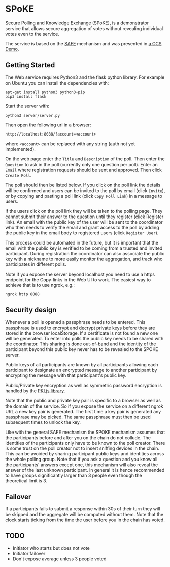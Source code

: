 # SPoKE
Secure Polling and Knowledge Exchange (SPoKE),
is a demonstrator service that allows secure aggregation of
votes without revealing individual votes
even to the service.

The service is based on the [SAFE](https://github.com/cablelabs/safe) mechanism
and was presented in [a CCS Demo](https://dl.acm.org/doi/abs/10.1145/3548606.3563701).

## Getting Started

The Web service requires Python3 and the flask python library.
For example on Ubuntu you can install the dependencies with:
```
apt-get install python3 python3-pip
pip3 install flask
```
Start the server with:
```
python3 server/server.py
```
Then open the following url in a browser:
```
http://localhost:8088/?account=<account>
```
where `<account>` can be replaced with any string (auth not yet implemented).

On the web page enter the `Title` and `Description` of the poll. 
Then enter the `Question` to ask in the poll (currently only one question per poll).
Enter an `Email` where registration requests should be sent and approved. Then
click `Create Poll`. 

The poll should then be listed below. If you click on the poll
link the details will be confirmed and users can be invited to the poll
by email (click `Invite`), or by copying and pasting a poll link (click `Copy Poll Link`) in
a message to users. 

If the users click on the poll link they will be taken to the polling
page. They cannot submit their answer to the question until they register (click Register link).
An email with the public key of the user will be sent to the coordinator who then needs to
verify the email and grant access to the poll by adding the public key in the email
body to registered users (click `Register User`). 

This process could be automated in the future,
but it is important that the email with the public key is verified to be 
coming from a trusted and invited participant. During registration the coordinator
can also associate the public key with a nickname to more easily monitor the aggregation,
and track who participates in different polls.

Note if you expose the server beyond localhost you need to use a https
endpoint for the Copy-links in the Web UI to work.
The easiest way to achieve that is to use ngrok, e.g.:
```
ngrok http 8088
```

## Security design

Whenever a poll is opened a passphrase needs to be entered.
This passphrase is used to encrypt and decrypt private keys before
they are stored in the browser localStorage.
If a certificate is not found a new one will be generated. To enter
into polls the public key needs to be shared with the coordinator.
This sharing is done out-of-band and the identity of the participant
beyond this public key never has to be revealed to the SPOKE server.

Public keys of all participants are known by all participants allowing
each participant to designate an encrypted message to another participant
by encrypting the message with that participant's public key.

Public/Private key encryption as well as symmetric password encryption
is handled by the [PKI.js library](https://pkijs.org/).

Note that the public and private key pair is specific to a browser
as well as the domain of the service. So if you expose the service on
a different ngrok URL a new key pair is generated. The first time
a key pair is generated any passphrase may be picked. The same
passphrase must then be used subsequent times to unlock the key.

Like with the general SAFE mechanism the SPOKE mechanism
assumes that the participants before and after you on the
chain do not collude. The identities of the participants
only have to be known to the poll creator.
There is some trust on the poll creator not to insert
sniffing devices in the chain. This can be avoided by sharing
participant public keys and identities across the whole
polling group. Note that if you ask a question and you
know all the participants' answers except one, this mechanism
will also reveal the answer of the last unknown participant.
In general it is hence recommended to have groups significantly
larger than 3 people even though the theoretical limit is 3.

## Failover
If a participants fails to submit a response within 30s of their turn
they will be skipped and the aggregate will be computed without them.
Note that the clock starts ticking from the time the user before you in
the chain has voted.

## TODO
* Initiator who starts but does not vote
* Initiator failover
* Don't expose average unless 3 people voted
